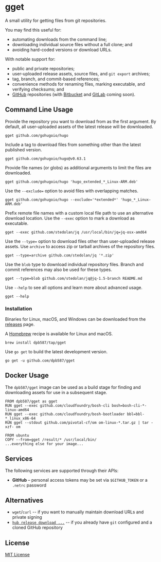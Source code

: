# gget

A small utility for getting files from git repositories.

You may find this useful for:

 * automating downloads from the command line;
 * downloading individual source files without a full clone; and
 * avoiding hard-coded versions or download URLs.

With notable support for:

 * public and private repositories;
 * user-uploaded release assets, source files, and `git export` archives;
 * tag, branch, and commit-based references;
 * convenience methods for renaming files, marking executable, and verifying checksums; and
 * [GitHub](https://github.com/) repositories (with [Bitbucket](https://bitbucket.org/) and [GitLab](https://about.gitlab.com/) coming soon).

## Command Line Usage

Provide the repository you want to download from as the first argument. By default, all user-uploaded assets of the latest release will be downloaded.

    gget github.com/gohugoio/hugo

Include a tag to download files from something other than the latest published version.

    gget github.com/gohugoio/hugo@v0.63.1

Provide file names (or globs) as additional arguments to limit the files are downloaded.

    gget github.com/gohugoio/hugo 'hugo_extended_*_Linux-ARM.deb'

Use the `--exclude=` option to avoid files with overlapping matches.

    gget github.com/gohugoio/hugo --exclude='*extended*' 'hugo_*_Linux-ARM.deb'

Prefix remote file names with a custom local file path to use an alternative download location. Use the `--exec` option to mark a download as executable.

    gget --exec github.com/stedolan/jq /usr/local/bin/jq=jq-osx-amd64

Use the `--type=` option to download files other than user-uploaded release assets. Use `archive` to access zip or tarball archives of the repository files.

    gget --type=archive github.com/stedolan/jq '*.zip'

Use the `blob` type to download individual repository files. Branch and commit references may also be used for these types.

    gget --type=blob github.com/stedolan/jq@jq-1.5-branch README.md

Use `--help` to see all options and learn more about advanced usage.

    gget --help

### Installation

Binaries for Linux, macOS, and Windows can be downloaded from the [releases](https://github.com/dpb587/gget/releases) page.

A [Homebrew](https://brew.sh/) recipe is available for Linux and macOS.

```
brew install dpb587/tap/gget
```

Use `go get` to build the latest development version.

```
go get -u github.com/dpb587/gget
```

## Docker Usage

The `dpb587/gget` image can be used as a build stage for finding and downloading assets for use in a subsequent stage.

```
FROM dpb587/gget as gget
RUN gget --exec github.com/cloudfoundry/bosh-cli bosh=bosh-cli-*-linux-amd64
RUN gget --exec github.com/cloudfoundry/bosh-bootloader bbl=bbl-*_linux_x86-64
RUN gget --stdout github.com/pivotal-cf/om om-linux-*.tar.gz | tar -xzf- om

FROM ubuntu
COPY --from=gget /result/* /usr/local/bin/
...everything else for your image...
```

## Services

The following services are supported through their APIs:

 * **GitHub** – personal access tokens may be set via `$GITHUB_TOKEN` or a `.netrc` password

## Alternatives

 * `wget`/`curl` -- if you want to manually maintain download URLs and private signing
 * [`hub release download ...`](https://github.com/github/hub) -- if you already have `git` configured and a cloned GitHub repository

## License

[MIT License](LICENSE)
